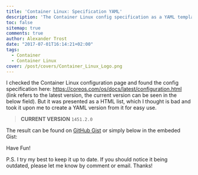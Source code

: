 ```yaml
---
title: 'Container Linux: Specification YAML'
description: 'The Container Linux config specification as a YAML template.'
toc: false
sitemap: true
comments: true
author: Alexander Trost
date: "2017-07-01T16:14:21+02:00"
tags:
  - Container
  - Container Linux
cover: /post/covers/Container_Linux_Logo.png
---
```


I checked the Container Linux configuration page and found the config specification here: https://coreos.com/os/docs/latest/configuration.html (link refers to the latest version, the current version can be seen in the below field).
But it was presented as a HTML list, which I thought is bad and took it upon me to create a YAML version from it for easy use.

> **CURRENT VERSION** `1451.2.0`

The result can be found on [GitHub Gist](https://gist.github.com/galexrt/198b2738585b3000092ac3d1382fcfc3) or simply below in the embeded Gist:
<script src="https://gist.github.com/galexrt/198b2738585b3000092ac3d1382fcfc3.js"></script>

Have Fun!

P.S. I try my best to keep it up to date. If you should notice it being outdated, please let me know by comment or email. Thanks!
